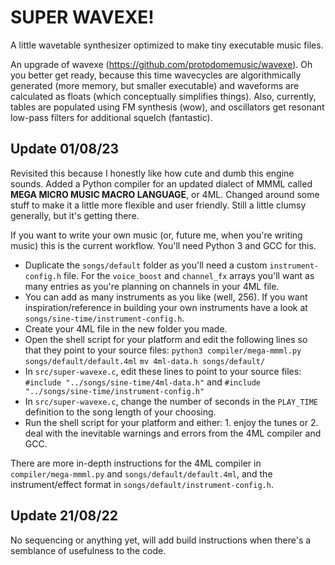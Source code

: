 # SUPER WAVEXE!
A little wavetable synthesizer optimized to make tiny executable music files.

An upgrade of wavexe (https://github.com/protodomemusic/wavexe). Oh you better get ready, because this time wavecycles are algorithmically generated (more memory, but smaller executable) and waveforms are calculated as floats (which conceptually simplifies things). Also, currently, tables are populated using FM synthesis (wow), and oscillators get resonant low-pass filters for additional squelch (fantastic).

## Update 01/08/23
Revisited this because I honestly like how cute and dumb this engine sounds. Added a Python compiler for an updated dialect of MMML called **MEGA MICRO MUSIC MACRO LANGUAGE**, or 4ML. Changed around some stuff to make it a little more flexible and user friendly. Still a little clumsy generally, but it's getting there.

If you want to write your own music (or, future me, when you're writing music) this is the current workflow. You'll need Python 3 and GCC for this.

- Duplicate the `songs/default` folder as you'll need a custom `instrument-config.h` file. For the `voice_boost` and `channel_fx` arrays you'll want as many entries as you're planning on channels in your 4ML file.
- You can add as many instruments as you like (well, 256). If you want inspiration/reference in building your own instruments have a look at `songs/sine-time/instrument-config.h`.
- Create your 4ML file in the new folder you made.
- Open the shell script for your platform and edit the following lines so that they point to your source files: `python3 compiler/mega-mmml.py songs/default/default.4ml` `mv 4ml-data.h songs/default/`
- In `src/super-wavexe.c`, edit these lines to point to your source files: `#include "../songs/sine-time/4ml-data.h"` and `#include "../songs/sine-time/instrument-config.h"`
- In `src/super-wavexe.c`, change the number of seconds in the `PLAY_TIME` definition to the song length of your choosing.
- Run the shell script for your platform and either: 1. enjoy the tunes or 2. deal with the inevitable warnings and errors from the 4ML compiler and GCC.

There are more in-depth instructions for the 4ML compiler in `compiler/mega-mmml.py` and `songs/default/default.4ml`, and the instrument/effect format in `songs/default/instrument-config.h`.

## Update 21/08/22
No sequencing or anything yet, will add build instructions when there's a semblance of usefulness to the code.
